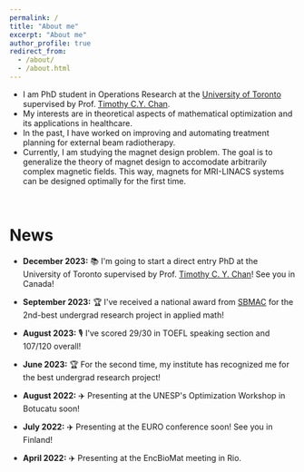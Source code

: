 ```yaml
---
permalink: /
title: "About me"
excerpt: "About me"
author_profile: true
redirect_from: 
  - /about/
  - /about.html
---
```



- I am PhD student in Operations Research at the [University of Toronto](https://www.utoronto.ca/) supervised by Prof. [Timothy C.Y. Chan](https://chan.mie.utoronto.ca/).
- My interests are in theoretical aspects of mathematical optimization and its applications in healthcare.
- In the past, I have worked on improving and automating treatment planning for external beam radiotherapy.
- Currently, I am studying the magnet design problem. The goal is to generalize the theory of magnet design 
to accomodate arbitrarily complex magnetic fields. This way, magnets for MRI-LINACS systems can be designed
optimally for the first time.


<br>

# **News**

- **December 2023:** 📚 I'm going to start a direct entry PhD at the University of Toronto supervised by Prof. [Timothy C. Y. Chan](https://chan.mie.utoronto.ca/)! See you in Canada!

- **September 2023:** 🏆 I've received a national award from [SBMAC](https://www.sbmac.org.br/premio-iniciacao-cientifica/) for the 2nd-best undergrad research project in applied math!

- **August 2023:** 🎙️ I've scored 29/30 in TOEFL speaking section and 107/120 overall!

- **June 2023:** 🏆 For the second time, my institute has recognized me for the best undergrad research project!

- **August 2022:** ✈️ Presenting at the UNESP's Optimization Workshop in Botucatu soon!

- **July 2022:** ✈️ Presenting at the EURO conference soon! See you in Finland!

- **April 2022:** ✈️ Presenting at the EncBioMat meeting in Rio.

<br>

<br>

<br>

<br>

<!---
<div style="text-align: center;">
  Accesses to this website in the last thirty days:
</div>

<script type='text/javascript' id='clustrmaps' src='//cdn.clustrmaps.com/map_v2.js?cl=ffffff&w=a&t=tt&d=jly5PbL24qrN6G0jQChKIjqNHiRrn7DuWSqT36LFAVA'></script>
-->


